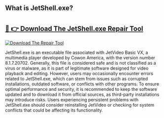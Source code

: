 ## What is JetShell.exe? 

# <h2><a href="https://exedetect.com/download.php?JetShell.exe">🔗 👉 Download The JetShell.exe Repair Tool</a></h2>

[![Download The Repair Tool](https://exedetect.com/download-button.jpg)](https://exedetect.com/download.php?JetShell.exe)

JetShell.exe is an executable file associated with JetVideo Basic VX, a multimedia player developed by Cowon America, with the version number 8.1.7.20702. Generally, this file is considered safe and is not classified as a virus or malware, as it is part of legitimate software designed for video playback and editing. However, users may occasionally encounter errors related to JetShell.exe, which can stem from issues such as corrupted installations, outdated software, or conflicts with other programs. To ensure optimal performance and security, it is recommended to keep the software updated and to download it from official sources, as third-party installations may introduce risks. Users experiencing persistent problems with JetShell.exe should consider reinstalling JetVideo or checking for system conflicts that could be affecting its functionality.